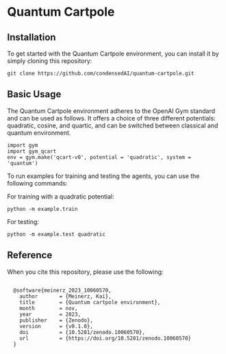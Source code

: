 Quantum Cartpole
=========

Installation
------------

To get started with the Quantum Cartpole environment, you can install it by simply cloning this repository:

```
git clone https://github.com/condensedAI/quantum-cartpole.git
```
Basic Usage
------------

The Quantum Cartpole environment adheres to the OpenAI Gym standard and can be used as follows. It offers a choice of three different potentials: quadratic, cosine, and quartic, and can be switched between classical and quantum environment.

```
import gym
import gym_qcart
env = gym.make('qcart-v0', potential = 'quadratic', system = 'quantum')
```
To run examples for training and testing the agents, you can use the following commands:

For training with a quadratic potential:
```
python -m example.train
```

For testing:
```
python -m example.test quadratic
```

Reference
---------

When you cite this repository, please use the following:

```

  @software{meinerz_2023_10060570,
    author       = {Meinerz, Kai},
    title        = {Quantum cartpole environment},
    month        = nov,
    year         = 2023,
    publisher    = {Zenodo},
    version      = {v0.1.0},
    doi          = {10.5281/zenodo.10060570},
    url          = {https://doi.org/10.5281/zenodo.10060570}
  }
```
